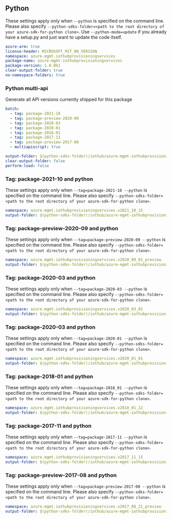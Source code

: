 ## Python

These settings apply only when `--python` is specified on the command line.
Please also specify `--python-sdks-folder=<path to the root directory of your azure-sdk-for-python clone>`.
Use `--python-mode=update` if you already have a setup.py and just want to update the code itself.

``` yaml $(python) && $(track2)
azure-arm: true
license-header: MICROSOFT_MIT_NO_VERSION
namespace: azure.mgmt.iothubprovisioningservices
package-name: azure-mgmt-iothubprovisioningservices
package-version: 1.0.0b1
clear-output-folder: true
no-namespace-folders: true
```

### Python multi-api

Generate all API versions currently shipped for this package

```yaml $(python) && $(multiapi) && $(track2)
batch:
  - tag: package-2021-10
  - tag: package-preview-2020-09
  - tag: package-2020-03
  - tag: package-2020-01
  - tag: package-2018-01
  - tag: package-2017-11
  - tag: package-preview-2017-08
  - multiapiscript: true
```

``` yaml $(multiapiscript)
output-folder: $(python-sdks-folder)/iothub/azure-mgmt-iothubprovisioningservices/azure/mgmt/iothubprovisioningservices/
clear-output-folder: false
perform-load: false
```

### Tag: package-2021-10 and python

These settings apply only when `--tag=package-2021-10 --python` is specified on the command line.
Please also specify `--python-sdks-folder=<path to the root directory of your azure-sdk-for-python clone>`.

``` yaml $(tag) == 'package-2021-10' && $(python)
namespace: azure.mgmt.iothubprovisioningservices.v2021_10_15
output-folder: $(python-sdks-folder)/iothub/azure-mgmt-iothubprovisioningservices/azure/mgmt/iothubprovisioningservices/v2021_10_15
```

### Tag: package-preview-2020-09 and python

These settings apply only when `--tag=package-preview-2020-09 --python` is specified on the command line.
Please also specify `--python-sdks-folder=<path to the root directory of your azure-sdk-for-python clone>`.

``` yaml $(tag) == 'package-preview-2020-09' && $(python)
namespace: azure.mgmt.iothubprovisioningservices.v2020_09_01_preview
output-folder: $(python-sdks-folder)/iothub/azure-mgmt-iothubprovisioningservices/azure/mgmt/iothubprovisioningservices/v2020_09_01_preview
```

### Tag: package-2020-03 and python

These settings apply only when `--tag=package-2020-03 --python` is specified on the command line.
Please also specify `--python-sdks-folder=<path to the root directory of your azure-sdk-for-python clone>`.

``` yaml $(tag) == 'package-2020-03' && $(python)
namespace: azure.mgmt.iothubprovisioningservices.v2020_03_01
output-folder: $(python-sdks-folder)/iothub/azure-mgmt-iothubprovisioningservices/azure/mgmt/iothubprovisioningservices/v2020_03_01
```

### Tag: package-2020-03 and python

These settings apply only when `--tag=package-2020-01 --python` is specified on the command line.
Please also specify `--python-sdks-folder=<path to the root directory of your azure-sdk-for-python clone>`.

``` yaml $(tag) == 'package-2020-01' && $(python)
namespace: azure.mgmt.iothubprovisioningservices.v2020_01_01
output-folder: $(python-sdks-folder)/iothub/azure-mgmt-iothubprovisioningservices/azure/mgmt/iothubprovisioningservices/v2020_01_01
```

### Tag: package-2018-01 and python

These settings apply only when `--tag=package-2018_01 --python` is specified on the command line.
Please also specify `--python-sdks-folder=<path to the root directory of your azure-sdk-for-python clone>`.

``` yaml $(tag) == 'package-2018_01' && $(python)
namespace: azure.mgmt.iothubprovisioningservices.v2018_01_22
output-folder: $(python-sdks-folder)/iothub/azure-mgmt-iothubprovisioningservices/azure/mgmt/iothubprovisioningservices/v2018_01_22
```

### Tag: package-2017-11 and python

These settings apply only when `--tag=package-2017-11 --python` is specified on the command line.
Please also specify `--python-sdks-folder=<path to the root directory of your azure-sdk-for-python clone>`.

``` yaml $(tag) == 'package-2017-11' && $(python)
namespace: azure.mgmt.iothubprovisioningservices.v2017_11_15
output-folder: $(python-sdks-folder)/iothub/azure-mgmt-iothubprovisioningservices/azure/mgmt/iothubprovisioningservices/v2017_11_15
```

### Tag: package-preview-2017-08 and python

These settings apply only when `--tag=package-preview-2017-08 --python` is specified on the command line.
Please also specify `--python-sdks-folder=<path to the root directory of your azure-sdk-for-python clone>`.

``` yaml $(tag) == 'package-preview-2017-08' && $(python)
namespace: azure.mgmt.iothubprovisioningservices.v2017_08_21_preview
output-folder: $(python-sdks-folder)/iothub/azure-mgmt-iothubprovisioningservices/azure/mgmt/iothubprovisioningservices/v2017_08_21_preview
```
